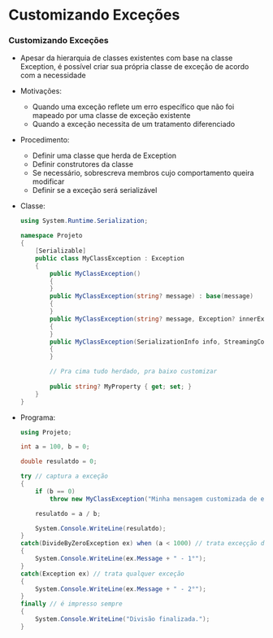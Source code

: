 # Customizando Exceções

### Customizando Exceções

- Apesar da hierarquia de classes existentes com base na classe Exception, é possível criar sua própria classe de exceção de acordo com a necessidade
- Motivações:
    - Quando uma exceção reflete um erro específico que não foi mapeado por uma classe de exceção existente
    - Quando a exceção necessita de um tratamento diferenciado
- Procedimento:
    - Definir uma classe que herda de Exception
    - Definir construtores da classe
    - Se necessário, sobrescreva membros cujo comportamento queira modificar
    - Definir se a exceção será serializável
- Classe:
    
    ```csharp
    using System.Runtime.Serialization;
    
    namespace Projeto
    {
        [Serializable]
        public class MyClassException : Exception
        {      
            public MyClassException()
            {
            }
            public MyClassException(string? message) : base(message)
            {
            }
            public MyClassException(string? message, Exception? innerException) : base(message, innerException)
            {
            }
            public MyClassException(SerializationInfo info, StreamingContext context) : base(info, context)
            {
            }
    
            // Pra cima tudo herdado, pra baixo customizar
            
            public string? MyProperty { get; set; }
        }
    }
    ```
    
- Programa:
    
    ```csharp
    using Projeto;
    
    int a = 100, b = 0;
    
    double resulatdo = 0;
    
    try // captura a exceção
    {
        if (b == 0)
            throw new MyClassException("Minha mensagem customizada de erro"); // lança uma exceção
    
        resulatdo = a / b;
    
        System.Console.WriteLine(resulatdo);
    }
    catch(DivideByZeroException ex) when (a < 1000) // trata exceçção divisão por zero, se a for menor que mil
    {
        System.Console.WriteLine(ex.Message + " - 1°");
    }
    catch(Exception ex) // trata qualquer exceção
    {
        System.Console.WriteLine(ex.Message + " - 2°");
    }
    finally // é impresso sempre
    {
        System.Console.WriteLine("Divisão finalizada.");
    }
    ```